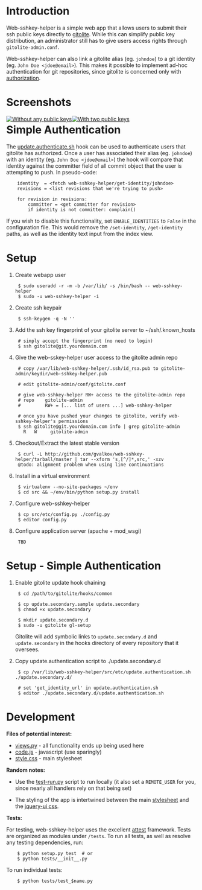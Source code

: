 Introduction
============

Web-sshkey-helper is a simple web app that allows users to submit their ssh
public keys directly to [gitolite][gitolite]. While this can simplify public
key distribution, an administrator still has to give users access rights
through `gitolite-admin.conf`.

Web-sshkey-helper can also link a gitolite alias (eg. `johndoe`) to a git
identity (eg.  `John Doe <jdoe@email>`). This makes it possible to implement
ad-hoc authentication for git repositories, since gitolite is concerned only
with [authorization][gitolite-auth].


Screenshots
===========

<div style='float:left'>
<a href='https://github.com/gvalkov/web-sshkey-helper/raw/master/.screenshots/1.png'>
<img align='top' src='https://github.com/gvalkov/web-sshkey-helper/raw/master/.screenshots/1.th.png' alt='Without any public keys' /> 
</a>
</div>

<div style='float:left;'>
<a href='https://github.com/gvalkov/web-sshkey-helper/raw/master/.screenshots/2.png'>
<img align='top' src='https://github.com/gvalkov/web-sshkey-helper/raw/master/.screenshots/2.th.png' alt='With two public keys' /> 
</a>
</div>


Simple Authentication
=====================

The [update.authenticate.sh][update] hook can be used to authenticate users
that gitolite has authorized. Once a user has associated their alias (eg.
`johndoe`) with an identity (eg. `John Doe <jdoe@email>`) the hook will compare
that identity against the committer field of all commit object that the user is
attempting to push. In pseudo-code:

        identity  = <fetch web-sshkey-helper/get-identity/johndoe>
        revisions = <list revisions that we're trying to push>

        for revision in revisions:
            committer = <get committer for revision>
            if identity is not committer: complain()

If you wish to disable this functionality, set `ENABLE_IDENTITIES` to `False`
in the configuration file. This would remove the `/set-identity`, `/get-identity`
paths, as well as the identity text input from the index view.


Setup
=====

1. Create webapp user 

        $ sudo useradd -r -m -b /var/lib/ -s /bin/bash -- web-sshkey-helper
        $ sudo -u web-sshkey-helper -i

2. Create ssh keypair

        $ ssh-keygen -q -N ''

3. Add the ssh key fingerprint of your gitolite server to ~/ssh/.known\_hosts

        # simply accept the fingerprint (no need to login)
        $ ssh gitolite@git.yourdomain.com

4. Give the web-sskey-helper user access to the gitolite admin repo

        # copy /var/lib/web-sshkey-helper/.ssh/id_rsa.pub to gitolite-admin/keydir/web-sshkey-helper.pub

        # edit gitolite-admin/conf/gitolite.conf

        # give web-sshkey-helper RW+ access to the gitolite-admin repo
        # repo    gitolite-admin
        #         RW+ = [... list of users ...] web-sshkey-helper

        # once you have pushed your changes to gitolite, verify web-sshkey-helper's permissions
        $ ssh gitolite@git.yourdomain.com info | grep gitolite-admin
          R   W     gitolite-admin

5. Checkout/Extract the latest stable version

        $ curl -L http://github.com/gvalkov/web-sshkey-helper/tarball/master | tar --xform 's,[^/]*,src,' -xzv  
        @todo: alignment problem when using line continuations

6. Install in a virtual environment

        $ virtualenv --no-site-packages ~/env
        $ cd src && ~/env/bin/python setup.py install

6. Configure web-sshkey-helper

        $ cp src/etc/config.py ./config.py
        $ editor config.py 

7. Configure application server (apache + mod\_wsgi)

        TBD


Setup - Simple Authentication
=============================

1. Enable gitolite update hook chaining

        $ cd /path/to/gitolite/hooks/common

        $ cp update.secondary.sample update.secondary
        $ chmod +x update.secondary

        $ mkdir update.secondary.d
        $ sudo -u gitolite gl-setup

    Gitolite will add symbolic links to `update.secondary.d` and
    `update.secondary` in the hooks directory of every repository that it
    oversees.

2. Copy update.authentication script to ./update.secondary.d

        $ cp /var/lib/web-sshkey-helper/src/etc/update.authentication.sh  ./update.secondary.d/

        # set 'get_identity_url' in update.authentication.sh
        $ editor ./update.secondary.d/update.authentication.sh


Development
===========

__Files of potential interest:__

 * [views.py][views] - all functionality ends up being used here
 * [code.js][codejs] - javascript (use sparingly)
 * [style.css][css] - main stylesheet

__Random notes:__

 * Use the [test-run.py][testrun] script to run locally (it also set a
   `REMOTE_USER` for you, since nearly all handlers rely on that being set)

 * The styling of the app is intertwined between the main [stylesheet][css] and
   the [jquery-ui css][cssjq]. 

__Tests:__
 
For testing, web-sshkey-helper uses the excellent [attest][attest] framework.
Tests are organized as modules under `/tests`. To run all tests, as well as
resolve any testing dependencies, run:
        
        $ python setup.py test  # or
        $ python tests/__init__.py

To run individual tests:

        $ python tests/test_$name.py
 
[gitolite]:      http://github.com/sitaramc/gitolite
[gitolite-auth]: http://sitaramc.github.com/gitolite/doc/authentication-vs-authorisation.html
[update]:        http://github.com/gvalkov/web-sshkey-helper/blob/master/etc/update.authenticate.sh
[views]:         http://github.com/gvalkov/web-sshkey-helper/blob/master/websshkey/views.py
[codejs]:        http://github.com/gvalkov/web-sshkey-helper/blob/master/websshkey/static/js/code.js
[vendorjs]:      http://github.com/gvalkov/web-sshkey-helper/blob/master/websshkey/static/js/code.js
[css]:           http://github.com/gvalkov/web-sshkey-helper/blob/master/websshkey/static/css/style.css
[cssjq]:         http://github.com/gvalkov/web-sshkey-helper/blob/master/websshkey/static/css/custom-theme/jquery-ui-1.8.16.custom.css
[testrun]:       http://github.com/gvalkov/web-sshkey-helper/blob/master/websshkey/test-run.py
[attest]:        http://github.com/dag/attest
